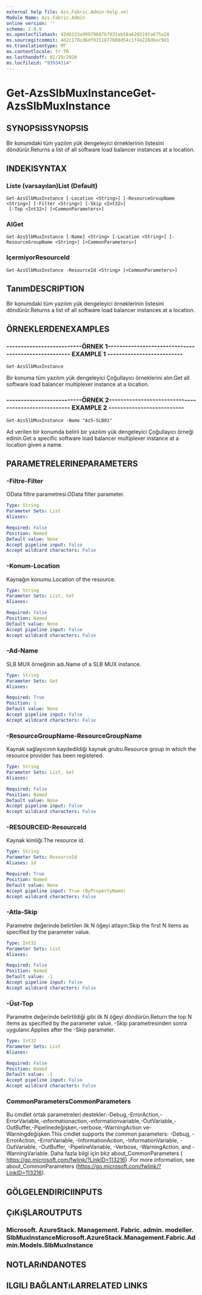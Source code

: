 ```yaml
---
external help file: Azs.Fabric.Admin-help.xml
Module Name: Azs.Fabric.Admin
online version: ''
schema: 2.0.0
ms.openlocfilehash: 42d6233a99979687b7031ab58a620319fa675a28
ms.sourcegitcommit: 4d2c178cd6df9151877b08d54c1f4a228dbec9d1
ms.translationtype: MT
ms.contentlocale: tr-TR
ms.lasthandoff: 01/29/2020
ms.locfileid: "93934114"
---
```

# <span data-ttu-id="2106f-101">Get-AzsSlbMuxInstance</span><span class="sxs-lookup"><span data-stu-id="2106f-101">Get-AzsSlbMuxInstance</span></span>

## <span data-ttu-id="2106f-102">SYNOPSIS</span><span class="sxs-lookup"><span data-stu-id="2106f-102">SYNOPSIS</span></span>
<span data-ttu-id="2106f-103">Bir konumdaki tüm yazılım yük dengeleyici örneklerinin listesini döndürür.</span><span class="sxs-lookup"><span data-stu-id="2106f-103">Returns a list of all software load balancer instances at a location.</span></span>

## <span data-ttu-id="2106f-104">INDEKI</span><span class="sxs-lookup"><span data-stu-id="2106f-104">SYNTAX</span></span>

### <span data-ttu-id="2106f-105">Liste (varsayılan)</span><span class="sxs-lookup"><span data-stu-id="2106f-105">List (Default)</span></span>
```
Get-AzsSlbMuxInstance [-Location <String>] [-ResourceGroupName <String>] [-Filter <String>] [-Skip <Int32>]
 [-Top <Int32>] [<CommonParameters>]
```

### <span data-ttu-id="2106f-106">Al</span><span class="sxs-lookup"><span data-stu-id="2106f-106">Get</span></span>
```
Get-AzsSlbMuxInstance [-Name] <String> [-Location <String>] [-ResourceGroupName <String>] [<CommonParameters>]
```

### <span data-ttu-id="2106f-107">Içermiyor</span><span class="sxs-lookup"><span data-stu-id="2106f-107">ResourceId</span></span>
```
Get-AzsSlbMuxInstance -ResourceId <String> [<CommonParameters>]
```

## <span data-ttu-id="2106f-108">Tanım</span><span class="sxs-lookup"><span data-stu-id="2106f-108">DESCRIPTION</span></span>
<span data-ttu-id="2106f-109">Bir konumdaki tüm yazılım yük dengeleyici örneklerinin listesini döndürür.</span><span class="sxs-lookup"><span data-stu-id="2106f-109">Returns a list of all software load balancer instances at a location.</span></span>

## <span data-ttu-id="2106f-110">ÖRNEKLERDEN</span><span class="sxs-lookup"><span data-stu-id="2106f-110">EXAMPLES</span></span>

### <span data-ttu-id="2106f-111">--------------------------ÖRNEK 1--------------------------</span><span class="sxs-lookup"><span data-stu-id="2106f-111">-------------------------- EXAMPLE 1 --------------------------</span></span>
```
Get-AzsSlbMuxInstance
```

<span data-ttu-id="2106f-112">Bir konuma tüm yazılım yük dengeleyici Çoğullayıcı örneklerini alın.</span><span class="sxs-lookup"><span data-stu-id="2106f-112">Get all software load balancer multiplexer instance at a location.</span></span>

### <span data-ttu-id="2106f-113">--------------------------ÖRNEK 2--------------------------</span><span class="sxs-lookup"><span data-stu-id="2106f-113">-------------------------- EXAMPLE 2 --------------------------</span></span>
```
Get-AzsSlbMuxInstance -Name "AzS-SLB01"
```

<span data-ttu-id="2106f-114">Ad verilen bir konumda belirli bir yazılım yük dengeleyici Çoğullayıcı örneği edinin.</span><span class="sxs-lookup"><span data-stu-id="2106f-114">Get a specific software load balancer multiplexer instance at a location given a name.</span></span>

## <span data-ttu-id="2106f-115">PARAMETRELERINE</span><span class="sxs-lookup"><span data-stu-id="2106f-115">PARAMETERS</span></span>

### <span data-ttu-id="2106f-116">-Filtre</span><span class="sxs-lookup"><span data-stu-id="2106f-116">-Filter</span></span>
<span data-ttu-id="2106f-117">OData filtre parametresi.</span><span class="sxs-lookup"><span data-stu-id="2106f-117">OData filter parameter.</span></span>

```yaml
Type: String
Parameter Sets: List
Aliases: 

Required: False
Position: Named
Default value: None
Accept pipeline input: False
Accept wildcard characters: False
```

### <span data-ttu-id="2106f-118">-Konum</span><span class="sxs-lookup"><span data-stu-id="2106f-118">-Location</span></span>
<span data-ttu-id="2106f-119">Kaynağın konumu.</span><span class="sxs-lookup"><span data-stu-id="2106f-119">Location of the resource.</span></span>

```yaml
Type: String
Parameter Sets: List, Get
Aliases: 

Required: False
Position: Named
Default value: None
Accept pipeline input: False
Accept wildcard characters: False
```

### <span data-ttu-id="2106f-120">-Ad</span><span class="sxs-lookup"><span data-stu-id="2106f-120">-Name</span></span>
<span data-ttu-id="2106f-121">SLB MUX örneğinin adı.</span><span class="sxs-lookup"><span data-stu-id="2106f-121">Name of a SLB MUX instance.</span></span>

```yaml
Type: String
Parameter Sets: Get
Aliases: 

Required: True
Position: 1
Default value: None
Accept pipeline input: False
Accept wildcard characters: False
```

### <span data-ttu-id="2106f-122">-ResourceGroupName</span><span class="sxs-lookup"><span data-stu-id="2106f-122">-ResourceGroupName</span></span>
<span data-ttu-id="2106f-123">Kaynak sağlayıcının kaydedildiği kaynak grubu.</span><span class="sxs-lookup"><span data-stu-id="2106f-123">Resource group in which the resource provider has been registered.</span></span>

```yaml
Type: String
Parameter Sets: List, Get
Aliases: 

Required: False
Position: Named
Default value: None
Accept pipeline input: False
Accept wildcard characters: False
```

### <span data-ttu-id="2106f-124">-RESOURCEID</span><span class="sxs-lookup"><span data-stu-id="2106f-124">-ResourceId</span></span>
<span data-ttu-id="2106f-125">Kaynak kimliği.</span><span class="sxs-lookup"><span data-stu-id="2106f-125">The resource id.</span></span>

```yaml
Type: String
Parameter Sets: ResourceId
Aliases: id

Required: True
Position: Named
Default value: None
Accept pipeline input: True (ByPropertyName)
Accept wildcard characters: False
```

### <span data-ttu-id="2106f-126">-Atla</span><span class="sxs-lookup"><span data-stu-id="2106f-126">-Skip</span></span>
<span data-ttu-id="2106f-127">Parametre değerinde belirtilen ilk N öğeyi atlayın.</span><span class="sxs-lookup"><span data-stu-id="2106f-127">Skip the first N items as specified by the parameter value.</span></span>

```yaml
Type: Int32
Parameter Sets: List
Aliases: 

Required: False
Position: Named
Default value: -1
Accept pipeline input: False
Accept wildcard characters: False
```

### <span data-ttu-id="2106f-128">-Üst</span><span class="sxs-lookup"><span data-stu-id="2106f-128">-Top</span></span>
<span data-ttu-id="2106f-129">Parametre değerinde belirtildiği gibi ilk N öğeyi döndürün.</span><span class="sxs-lookup"><span data-stu-id="2106f-129">Return the top N items as specified by the parameter value.</span></span>
<span data-ttu-id="2106f-130">-Skip parametresinden sonra uygulanır.</span><span class="sxs-lookup"><span data-stu-id="2106f-130">Applies after the -Skip parameter.</span></span>

```yaml
Type: Int32
Parameter Sets: List
Aliases: 

Required: False
Position: Named
Default value: -1
Accept pipeline input: False
Accept wildcard characters: False
```

### <span data-ttu-id="2106f-131">CommonParameters</span><span class="sxs-lookup"><span data-stu-id="2106f-131">CommonParameters</span></span>
<span data-ttu-id="2106f-132">Bu cmdlet ortak parametreleri destekler:-Debug,-ErrorAction,-ErrorVariable,-ınformationaction,-ınformationvariable,-OutVariable,-OutBuffer,-Pipelinedeğişken,-verbose,-WarningAction ve-Warningdeğişken.</span><span class="sxs-lookup"><span data-stu-id="2106f-132">This cmdlet supports the common parameters: -Debug, -ErrorAction, -ErrorVariable, -InformationAction, -InformationVariable, -OutVariable, -OutBuffer, -PipelineVariable, -Verbose, -WarningAction, and -WarningVariable.</span></span> <span data-ttu-id="2106f-133">Daha fazla bilgi için bkz about_CommonParameters ( https://go.microsoft.com/fwlink/?LinkID=113216) .</span><span class="sxs-lookup"><span data-stu-id="2106f-133">For more information, see about_CommonParameters (https://go.microsoft.com/fwlink/?LinkID=113216).</span></span>

## <span data-ttu-id="2106f-134">GÖLGELENDIRICI</span><span class="sxs-lookup"><span data-stu-id="2106f-134">INPUTS</span></span>

## <span data-ttu-id="2106f-135">ÇıKıŞLAR</span><span class="sxs-lookup"><span data-stu-id="2106f-135">OUTPUTS</span></span>

### <span data-ttu-id="2106f-136">Microsoft. AzureStack. Management. Fabric. admin. modeller. SlbMuxInstance</span><span class="sxs-lookup"><span data-stu-id="2106f-136">Microsoft.AzureStack.Management.Fabric.Admin.Models.SlbMuxInstance</span></span>

## <span data-ttu-id="2106f-137">NOTLARıNDA</span><span class="sxs-lookup"><span data-stu-id="2106f-137">NOTES</span></span>

## <span data-ttu-id="2106f-138">ILGILI BAĞLANTıLAR</span><span class="sxs-lookup"><span data-stu-id="2106f-138">RELATED LINKS</span></span>

